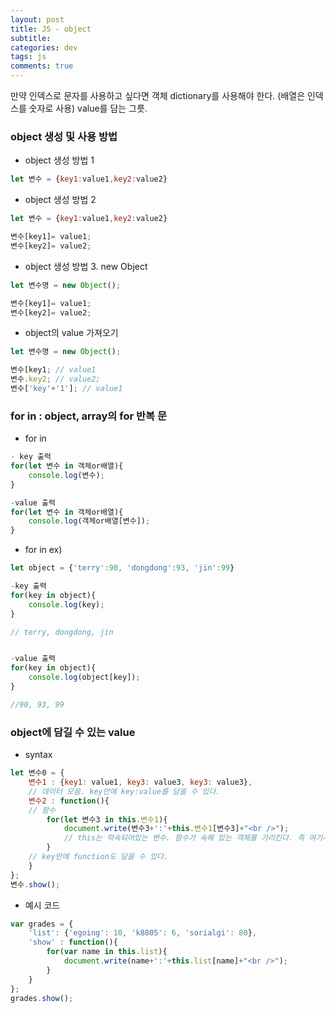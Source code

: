 ```yaml
---  
layout: post
title: JS - object
subtitle:
categories: dev
tags: js
comments: true
---
```

만약 인덱스로 문자를 사용하고 싶다면 객체 dictionary를 사용해야 한다. (배열은 인덱스를 숫자로 사용) value를 담는 그릇.

### object 생성 및 사용 방법

- object 생성 방법 1

```javascript
let 변수 = {key1:value1,key2:value2}
```

- object 생성 방법 2

```javascript
let 변수 = {key1:value1,key2:value2}

변수[key1]= value1;
변수[key2]= value2;
```

- object 생성 방법 3. new Object

```javascript
let 변수명 = new Object();

변수[key1]= value1;
변수[key2]= value2;
```

- object의 value 가져오기

```javascript
let 변수명 = new Object();

변수[key1; // value1
변수.key2; // value2;
변수['key'+'1']; // value1
```

### for in : object, array의 for 반복 문 

- for in
```javascript
- key 출력
for(let 변수 in 객체or배열){
    console.log(변수);
}

-value 출력
for(let 변수 in 객체or배열){
    console.log(객체or배열[변수]);
}
```

- for in ex)
```javascript
let object = {'terry':90, 'dongdong':93, 'jin':99}

-key 출력
for(key in object){
    console.log(key);
}

// terry, dongdong, jin


-value 출력
for(key in object){
    console.log(object[key]);
}

//90, 93, 99
```

### object에 담길 수 있는 value

- syntax

```javascript
let 변수0 = {
    변수1 : {key1: value1, key3: value3, key3: value3},
    // 데이터 모음. key안에 key:value를 담을 수 있다.
    변수2 : function(){
    // 함수
        for(let 변수3 in this.변수1){
            document.write(변수3+':'+this.변수1[변수3]+"<br />");
            // this는 약속되어있는 변수. 함수가 속해 있는 객체를 가리킨다. 즉 여기서는 변수0을 가리킴.
        }
    // key안에 function도 담을 수 있다.
    }
};
변수.show();
```

- 예시 코드

```javascript
var grades = {
    'list': {'egoing': 10, 'k8805': 6, 'sorialgi': 80},
    'show' : function(){
        for(var name in this.list){
            document.write(name+':'+this.list[name]+"<br />");
        }
    }
};
grades.show();
```